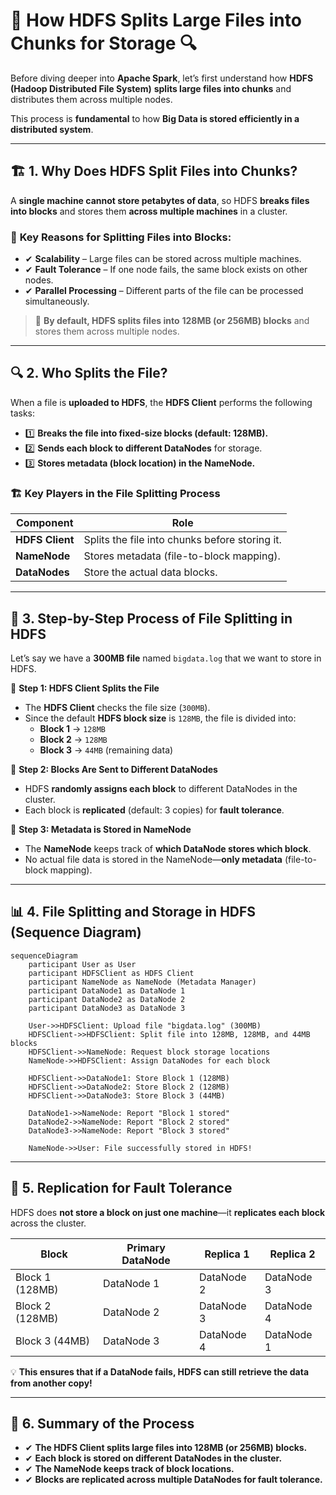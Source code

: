 # 📂 **How HDFS Splits Large Files into Chunks for Storage** 🔍

Before diving deeper into **Apache Spark**, let’s first understand how **HDFS (Hadoop Distributed File System)** **splits large files into chunks** and distributes them across multiple nodes.

This process is **fundamental** to how **Big Data is stored efficiently in a distributed system**.

---

## 🏗 **1. Why Does HDFS Split Files into Chunks?**

A **single machine cannot store petabytes of data**, so HDFS **breaks files into blocks** and stores them **across multiple machines** in a cluster.

### 🔹 **Key Reasons for Splitting Files into Blocks:**

- ✔ **Scalability** – Large files can be stored across multiple machines.
- ✔ **Fault Tolerance** – If one node fails, the same block exists on other nodes.
- ✔ **Parallel Processing** – Different parts of the file can be processed simultaneously.

> 📌 **By default, HDFS splits files into** **128MB (or 256MB) blocks** and stores them across multiple nodes.

---

## 🔍 **2. Who Splits the File?**

When a file is **uploaded to HDFS**, the **HDFS Client** performs the following tasks:

- 1️⃣ **Breaks the file into fixed-size blocks (default: 128MB).**
- 2️⃣ **Sends each block to different DataNodes** for storage.
- 3️⃣ **Stores metadata (block location) in the NameNode.**

### 🏗 **Key Players in the File Splitting Process**

| Component       | Role                                           |
| --------------- | ---------------------------------------------- |
| **HDFS Client** | Splits the file into chunks before storing it. |
| **NameNode**    | Stores metadata (file-to-block mapping).       |
| **DataNodes**   | Store the actual data blocks.                  |

---

## 🔄 **3. Step-by-Step Process of File Splitting in HDFS**

Let’s say we have a **300MB file** named `bigdata.log` that we want to store in HDFS.

📂 **Step 1: HDFS Client Splits the File**

- The **HDFS Client** checks the file size (`300MB`).
- Since the default **HDFS block size** is `128MB`, the file is divided into:
  - **Block 1** → `128MB`
  - **Block 2** → `128MB`
  - **Block 3** → `44MB` (remaining data)

📂 **Step 2: Blocks Are Sent to Different DataNodes**

- HDFS **randomly assigns each block** to different DataNodes in the cluster.
- Each block is **replicated** (default: 3 copies) for **fault tolerance**.

📂 **Step 3: Metadata is Stored in NameNode**

- The **NameNode** keeps track of **which DataNode stores which block**.
- No actual file data is stored in the NameNode—**only metadata** (file-to-block mapping).

---

## 📊 **4. File Splitting and Storage in HDFS (Sequence Diagram)**

```mermaid
sequenceDiagram
    participant User as User
    participant HDFSClient as HDFS Client
    participant NameNode as NameNode (Metadata Manager)
    participant DataNode1 as DataNode 1
    participant DataNode2 as DataNode 2
    participant DataNode3 as DataNode 3

    User->>HDFSClient: Upload file "bigdata.log" (300MB)
    HDFSClient->>HDFSClient: Split file into 128MB, 128MB, and 44MB blocks
    HDFSClient->>NameNode: Request block storage locations
    NameNode->>HDFSClient: Assign DataNodes for each block

    HDFSClient->>DataNode1: Store Block 1 (128MB)
    HDFSClient->>DataNode2: Store Block 2 (128MB)
    HDFSClient->>DataNode3: Store Block 3 (44MB)

    DataNode1->>NameNode: Report "Block 1 stored"
    DataNode2->>NameNode: Report "Block 2 stored"
    DataNode3->>NameNode: Report "Block 3 stored"

    NameNode->>User: File successfully stored in HDFS!
```

---

## 🔄 **5. Replication for Fault Tolerance**

HDFS does **not store a block on just one machine**—it **replicates each block** across the cluster.

| Block           | Primary DataNode | Replica 1  | Replica 2  |
| --------------- | ---------------- | ---------- | ---------- |
| Block 1 (128MB) | DataNode 1       | DataNode 2 | DataNode 3 |
| Block 2 (128MB) | DataNode 2       | DataNode 3 | DataNode 4 |
| Block 3 (44MB)  | DataNode 3       | DataNode 4 | DataNode 1 |

💡 **This ensures that if a DataNode fails, HDFS can still retrieve the data from another copy!**

---

## 🏁 **6. Summary of the Process**

- ✔ **The HDFS Client splits large files into 128MB (or 256MB) blocks.**
- ✔ **Each block is stored on different DataNodes in the cluster.**
- ✔ **The NameNode keeps track of block locations.**
- ✔ **Blocks are replicated across multiple DataNodes for fault tolerance.**

